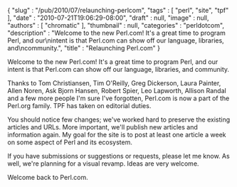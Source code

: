 {
   "slug" : "/pub/2010/07/relaunching-perlcom",
   "tags" : [
      "perl",
      "site",
      "tpf"
   ],
   "date" : "2010-07-21T19:06:29-08:00",
   "draft" : null,
   "image" : null,
   "authors" : [
      "chromatic"
   ],
   "thumbnail" : null,
   "categories" : "perldotcom",
   "description" : "Welcome to the new Perl.com!  It's a great time to program Perl, and our\nintent is that Perl.com can show off our language, libraries, and\ncommunity.",
   "title" : "Relaunching Perl.com"
}





Welcome to the new Perl.com! It's a great time to program Perl, and our
intent is that Perl.com can show off our language, libraries, and
community.

Thanks to Tom Christiansen, Tim O'Reilly, Greg Dickerson, Laura Painter,
Allen Noren, Ask Bjorn Hansen, Robert Spier, Leo Lapworth, Allison
Randal and a few more people I'm sure I've forgotten, Perl.com is now a
part of the Perl.org family. TPF has taken on editorial duties.

You should notice few changes; we've worked hard to preserve the
existing articles and URLs. More important, we'll publish new articles
and information again. My goal for the site is to post at least one
article a week on some aspect of Perl and its ecosystem.

If you have submissions or suggestions or requests, please let me know.
As well, we're planning for a visual revamp. Ideas are very welcome.

Welcome back to Perl.com.


